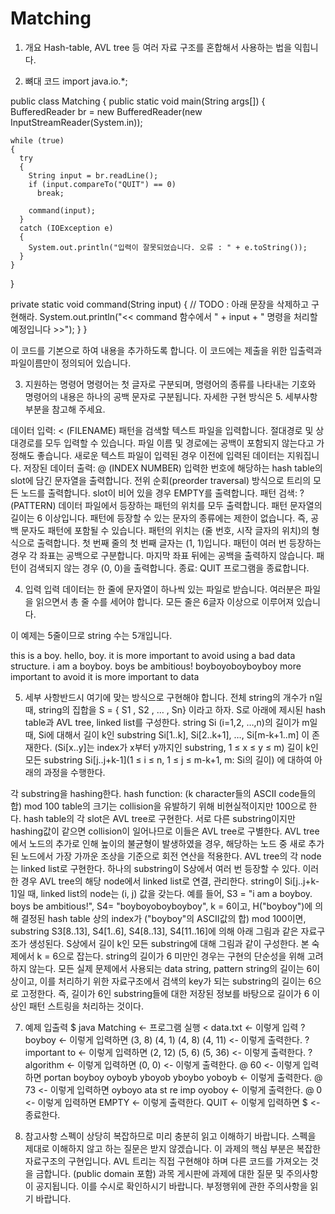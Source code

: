 # Matching

1. 개요
Hash-table, AVL tree 등 여러 자료 구조를 혼합해서 사용하는 법을 익힙니다.

2. 뼈대 코드
import java.io.*;

public class Matching
{
  public static void main(String args[])
  {
    BufferedReader br = new BufferedReader(new InputStreamReader(System.in));

    while (true)
    {
      try
      {
        String input = br.readLine();
        if (input.compareTo("QUIT") == 0)
          break;

        command(input);
      }
      catch (IOException e)
      {
        System.out.println("입력이 잘못되었습니다. 오류 : " + e.toString());
      }
    }
  }

  private static void command(String input)
  {
    // TODO : 아래 문장을 삭제하고 구현해라.
    System.out.println("<< command 함수에서 " + input + " 명령을 처리할 예정입니다 >>");
  }
}

이 코드를 기본으로 하여 내용을 추가하도록 합니다.
이 코드에는 제출을 위한 입출력과 파일이름만이 정의되어 있습니다.

3. 지원하는 명령어
명령어는 첫 글자로 구분되며, 명령어의 종류를 나타내는 기호와 명령어의 내용은 하나의 공백 문자로 구분됩니다. 자세한 구현 방식은 5. 세부사항 부분을 참고해 주세요.

데이터 입력: < (FILENAME)
패턴을 검색할 텍스트 파일을 입력합니다. 절대경로 및 상대경로를 모두 입력할 수 있습니다. 파일 이름 및 경로에는 공백이 포함되지 않는다고 가정해도 좋습니다. 새로운 텍스트 파일이 입력된 경우 이전에 입력된 데이터는 지워집니다.
저장된 데이터 출력: @ (INDEX NUMBER)
입력한 번호에 해당하는 hash table의 slot에 담긴 문자열을 출력합니다. 전위 순회(preorder traversal) 방식으로 트리의 모든 노드를 출력합니다. slot이 비어 있을 경우 EMPTY를 출력합니다.
패턴 검색: ? (PATTERN)
데이터 파일에서 등장하는 패턴의 위치를 모두 출력합니다. 패턴 문자열의 길이는 6 이상입니다.
패턴에 등장할 수 있는 문자의 종류에는 제한이 없습니다. 즉, 공백 문자도 패턴에 포함될 수 있습니다.
패턴의 위치는 (줄 번호, 시작 글자의 위치)의 형식으로 출력합니다. 첫 번째 줄의 첫 번째 글자는 (1, 1)입니다.
패턴이 여러 번 등장하는 경우 각 좌표는 공백으로 구분합니다. 마지막 좌표 뒤에는 공백을 출력하지 않습니다.
패턴이 검색되지 않는 경우 (0, 0)을 출력합니다.
종료: QUIT
프로그램을 종료합니다.

4. 입력
입력 데이터는 한 줄에 문자열이 하나씩 있는 파일로 받습니다. 여러분은 파일을 읽으면서 총 줄 수를 세어야 합니다. 모든 줄은 6글자 이상으로 이루어져 있습니다.

이 예제는 5줄이므로 string 수는 5개입니다.

  this is a boy. hello, boy.
  it is more important to avoid using a bad data structure.
  i am a boyboy. boys be ambitious!
  boyboyoboyboyboy
  more important to avoid it is more important to data

5. 세부 사항반드시 여기에 맞는 방식으로 구현해야 합니다.
전체 string의 개수가 n일 때, string의 집합을 S = { S1 , S2 , … , Sn} 이라고 하자. S로 아래에 제시된 hash table과 AVL tree, linked list를 구성한다.
string Si (i=1,2, …,n)의 길이가 m일 때, Si에 대해서 길이 k인 substring Si[1..k], Si[2..k+1], …, Si[m-k+1..m] 이 존재한다. (Si[x..y]는 index가 x부터 y까지인 substring, 1 ≤ x ≤ y ≤ m)
길이 k인 모든 substring Si[j..j+k-1](1 ≤ i ≤ n, 1 ≤ j ≤ m-k+1, m: Si의 길이) 에 대하여 아래의 과정을 수행한다.

각 substring을 hashing한다.
hash function: (k character들의 ASCII code들의 합) mod 100
table의 크기는 collision을 유발하기 위해 비현실적이지만 100으로 한다.
hash table의 각 slot은 AVL tree로 구현한다. 서로 다른 substring이지만 hashing값이 같으면 collision이 일어나므로 이들은 AVL tree로 구별한다.
AVL tree에서 노드의 추가로 인해 높이의 불균형이 발생하였을 경우, 해당하는 노드 중 새로 추가된 노드에서 가장 가까운 조상을 기준으로 회전 연산을 적용한다.
AVL tree의 각 node는 linked list로 구현한다. 하나의 substring이 S상에서 여러 번 등장할 수 있다. 이러한 경우 AVL tree의 해당 node에서 linked list로 연결, 관리한다.
string이 Si[j..j+k-1]일 때, linked list의 node는 (i, j) 값을 갖는다.
예를 들어, S3 = "i am a boyboy. boys be ambitious!", S4= "boyboyoboyboyboy", k = 6이고, H("boyboy")에 의해 결정된 hash table 상의 index가 ("boyboy"의 ASCII값의 합) mod 100이면, substring S3[8..13], S4[1..6], S4[8..13], S4[11..16]에 의해 아래 그림과 같은 자료구조가 생성된다.
S상에서 길이 k인 모든 substring에 대해 그림과 같이 구성한다.
본 숙제에서 k = 6으로 잡는다.
string의 길이가 6 미만인 경우는 구현의 단순성을 위해 고려하지 않는다.
모든 실제 문제에서 사용되는 data string, pattern string의 길이는 6이상이고, 이를 처리하기 위한 자료구조에서 검색의 key가 되는 substring의 길이는 6으로 고정한다.
즉, 길이가 6인 substring들에 대한 저장된 정보를 바탕으로 길이가 6 이상인 패턴 스트링을 처리하는 것이다.

7. 예제 입출력
  $ java Matching                             <- 프로그램 실행
  < data.txt                                  <- 이렇게 입력
  ? boyboy                                    <- 이렇게 입력하면
  (3, 8) (4, 1) (4, 8) (4, 11)                <- 이렇게 출력한다.
  ? important to                              <- 이렇게 입력하면
  (2, 12) (5, 6) (5, 36)                      <- 이렇게 출력한다.
  ? algorithm                                 <- 이렇게 입력하면
  (0, 0)                                      <- 이렇게 출력한다.
  @ 60                                        <- 이렇게 입력하면
  portan boyboy oyboyb yboyob yboybo yoboyb   <- 이렇게 출력한다.
  @ 73                                        <- 이렇게 입력하면
  oyboyo ata st re imp oyoboy                 <- 이렇게 출력한다.
  @ 0                                         <- 이렇게 입력하면
  EMPTY                                       <- 이렇게 출력한다.
  QUIT                                        <- 이렇게 입력하면
  $                                           <- 종료한다.

8. 참고사항
스펙이 상당히 복잡하므로 미리 충분히 읽고 이해하기 바랍니다. 스펙을 제대로 이해하지 않고 하는 질문은 받지 않겠습니다.
이 과제의 핵심 부분은 복잡한 자료구조의 구현입니다. AVL 트리는 직접 구현해야 하며 다른 코드를 가져오는 것을 금합니다. (public domain 포함)
과목 게시판에 과제에 대한 질문 및 주의사항이 공지됩니다. 이를 수시로 확인하시기 바랍니다.
부정행위에 관한 주의사항을 읽기 바랍니다.
